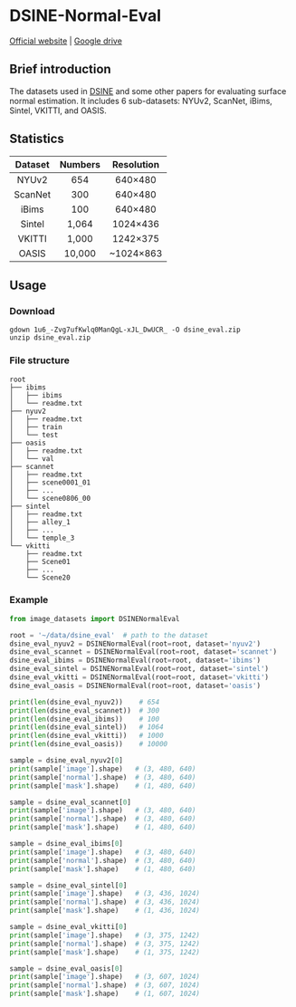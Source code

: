# DSINE-Normal-Eval

[Official website](https://github.com/baegwangbin/DSINE) | [Google drive](https://drive.google.com/drive/folders/1t3LMJIIrSnCGwOEf53Cyg0lkSXd3M4Hm?usp=drive_link)

## Brief introduction

The datasets used in [DSINE](https://arxiv.org/abs/2403.00712) and some other papers for evaluating surface normal estimation.
It includes 6 sub-datasets: NYUv2, ScanNet, iBims, Sintel, VKITTI, and OASIS.

## Statistics

| Dataset | Numbers | Resolution |
|:-------:|:-------:|:----------:|
|  NYUv2  |   654   |  640×480   |
| ScanNet |   300   |  640×480   |
|  iBims  |   100   |  640×480   |
| Sintel  |  1,064  |  1024×436  |
| VKITTI  |  1,000  |  1242×375  |
|  OASIS  | 10,000  | ~1024×863  |

## Usage

### Download

```shell
gdown 1u6_-Zvg7ufKwlq0ManQgL-xJL_DwUCR_ -O dsine_eval.zip
unzip dsine_eval.zip
```

### File structure

```text
root
├── ibims
│   ├── ibims
│   └── readme.txt
├── nyuv2
│   ├── readme.txt
│   ├── train
│   └── test
├── oasis
│   ├── readme.txt
│   └── val
├── scannet
│   ├── readme.txt
│   ├── scene0001_01
│   ├── ...
│   └── scene0806_00
├── sintel
│   ├── readme.txt
│   ├── alley_1
│   ├── ...
│   └── temple_3
└── vkitti
    ├── readme.txt
    ├── Scene01
    ├── ...
    └── Scene20
```

### Example

```python
from image_datasets import DSINENormalEval

root = '~/data/dsine_eval'  # path to the dataset
dsine_eval_nyuv2 = DSINENormalEval(root=root, dataset='nyuv2')
dsine_eval_scannet = DSINENormalEval(root=root, dataset='scannet')
dsine_eval_ibims = DSINENormalEval(root=root, dataset='ibims')
dsine_eval_sintel = DSINENormalEval(root=root, dataset='sintel')
dsine_eval_vkitti = DSINENormalEval(root=root, dataset='vkitti')
dsine_eval_oasis = DSINENormalEval(root=root, dataset='oasis')

print(len(dsine_eval_nyuv2))    # 654
print(len(dsine_eval_scannet))  # 300
print(len(dsine_eval_ibims))    # 100
print(len(dsine_eval_sintel))   # 1064
print(len(dsine_eval_vkitti))   # 1000
print(len(dsine_eval_oasis))    # 10000

sample = dsine_eval_nyuv2[0]
print(sample['image'].shape)   # (3, 480, 640)
print(sample['normal'].shape)  # (3, 480, 640)
print(sample['mask'].shape)    # (1, 480, 640)

sample = dsine_eval_scannet[0]
print(sample['image'].shape)   # (3, 480, 640)
print(sample['normal'].shape)  # (3, 480, 640)
print(sample['mask'].shape)    # (1, 480, 640)

sample = dsine_eval_ibims[0]
print(sample['image'].shape)   # (3, 480, 640)
print(sample['normal'].shape)  # (3, 480, 640)
print(sample['mask'].shape)    # (1, 480, 640)

sample = dsine_eval_sintel[0]
print(sample['image'].shape)   # (3, 436, 1024)
print(sample['normal'].shape)  # (3, 436, 1024)
print(sample['mask'].shape)    # (1, 436, 1024)

sample = dsine_eval_vkitti[0]
print(sample['image'].shape)   # (3, 375, 1242)
print(sample['normal'].shape)  # (3, 375, 1242)
print(sample['mask'].shape)    # (1, 375, 1242)

sample = dsine_eval_oasis[0]
print(sample['image'].shape)   # (3, 607, 1024)
print(sample['normal'].shape)  # (3, 607, 1024)
print(sample['mask'].shape)    # (1, 607, 1024)
```
